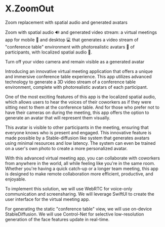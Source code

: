 # X.ZoomOut
Zoom replacement with spatial audio and generated avatars

Zoom with spatial audio 🔊 and generated video stream: a virtual meetings app for mobile 📱 and desktop 💻 that generates a video stream of "conference table" environment with photorealistic avatars 👥 of participants, with localized spatial audio 👥. 

Turn off your video camera and remain visible as a generated avatar






Introducing an innovative virtual meeting application that offers a unique and immersive conference table experience. This app utilizes advanced technology to generate a 3D video stream of a conference table environment, complete with photorealistic avatars of each participant.

One of the most exciting features of this app is the localized spatial audio, which allows users to hear the voices of their coworkers as if they were sitting next to them at the conference table. And for those who prefer not to have their cameras on during the meeting, this app offers the option to generate an avatar that will represent them visually.

This avatar is visible to other participants in the meeting, ensuring that everyone knows who is present and engaged. This innovative feature is made possible by a Stable-diffusion like system that generates avatars using minimal resources and low latency. The system can even be trained on a user's own photo to create a more personalized avatar.

With this advanced virtual meeting app, you can collaborate with coworkers from anywhere in the world, all while feeling like you're in the same room. Whether you're having a quick catch-up or a longer team meeting, this app is designed to make remote collaboration more efficient, productive, and enjoyable.




To implement this solution, we will use WebRTC for voice-only communication and screensharing. We will leverage SwiftUI to create the user interface for the virtual meeting app.

For generating the static "conference table" view, we will use on-device StableDiffusion. We will use Control-Net for selective low-resolution generation of the face features update in real-time.



